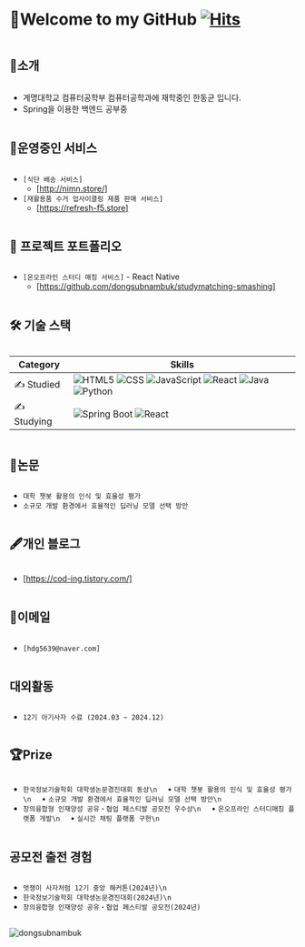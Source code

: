 # 👋Welcome to my GitHub [![Hits](https://hits.seeyoufarm.com/api/count/incr/badge.svg?url=https%3A%2F%2Fgithub.com%2FDV-dongseop&count_bg=%23A5F5FF&title_bg=%23555555&icon=&icon_color=%23E7E7E7&title=hits&edge_flat=false)](https://hits.seeyoufarm.com)


<h2 style="display: inline-block; vertical-align: middle;">📌소개</h2>

- 계명대학교 컴퓨터공학부 컴퓨터공학과에 재학중인 한동균 입니다.
- Spring을 이용한 백엔드 공부중

<h2 style="display: inline-block; vertical-align: middle;">🚀운영중인 서비스</h2>

- `[식단 배송 서비스]`
  - [http://nimn.store/]
- `[재활용품 수거 업사이클링 제품 판매 서비스]`
  - [https://refresh-f5.store]


<h2 style="display: inline-block; vertical-align: middle;">💼 프로젝트 포트폴리오</h2>

- `[온오프라인 스터디 매칭 서비스]` - React Native
  - [https://github.com/dongsubnambuk/studymatching-smashing]



  
<h2 style="display: inline-block; vertical-align: middle;">🛠 기술 스택</h2>

  <table>
        <thead>
            <tr>
                <th>Category</th>
                <th>Skills</th>
            </tr>
        </thead>
        <tbody>
            <tr>
                <td>✍️ Studied</td>
                <td>
                    <img src="https://img.shields.io/badge/html5-E34F26?style=for-the-badge&logo=html5&logoColor=white" alt="HTML5">
                    <img src="https://img.shields.io/badge/css-1572B6?style=for-the-badge&logo=css3&logoColor=white" alt="CSS">
                    <img src="https://img.shields.io/badge/javascript-F7DF1E?style=for-the-badge&logo=javascript&logoColor=black" alt="JavaScript">
                    <img src="https://img.shields.io/badge/react-61DAFB?style=for-the-badge&logo=react&logoColor=black" alt="React">
                    <img src="https://img.shields.io/badge/java-007396?style=for-the-badge&logo=java&logoColor=white" alt="Java">
                    <img src="https://img.shields.io/badge/python-3776AB?style=for-the-badge&logo=python&logoColor=white" alt="Python">
                </td>
            </tr>
            <tr>
                <td>✍️ Studying</td>
                <td>
                    <img src="https://img.shields.io/badge/springboot-6DB33F?style=for-the-badge&logo=springboot&logoColor=white" alt="Spring Boot">
                    <img src="https://img.shields.io/badge/react-61DAFB?style=for-the-badge&logo=react&logoColor=black" alt="React">
                </td>
            </tr>
        </tbody>
    </table>

<h2 style="display: inline-block; vertical-align: middle;">📜논문</h2>

-  `대학 챗봇 활용의 인식 및 효율성 평가`
-  `소규모 개발 환경에서 효율적인 딥러닝 모델 선택 방안`

  
<h2 style="display: inline-block; vertical-align: middle;">🖋개인 블로그</h2>

- [https://cod-ing.tistory.com/]

<h2 style="display: inline-block; vertical-align: middle;">📧이메일</h2>

- `[hdg5639@naver.com]`

<h2 style="display: inline-block; vertical-align: middle;">대외활동</h2>

- `12기 아기사자 수료 (2024.03 ~ 2024.12)`


<h2 style="display: inline-block; vertical-align: middle;">🏆Prize </h2>

- `한국정보기술학회 대학생논문경진대회 동상\n`
`  `•  `대학 챗봇 활용의 인식 및 효율성 평가\n`
`  `•  `소규모 개발 환경에서 효율적인 딥러닝 모델 선택 방안\n`
- `창의융합형 인재양성 공유‧협업 페스티발 공모전 우수상\n`
`  `• `온오프라인 스터디매칭 플랫폼 개발\n`
`  `• `실시간 채팅 플랫폼 구현\n`

<h2 style="display: inline-block; vertical-align: middle;">공모전 출전 경험 </h2>

-  `멋쟁이 사자처럼 12기 중앙 해커톤(2024년)\n`
-  `한국정보기술학회 대학생논문경진대회(2024년)\n`
-  `창의융합형 인재양성 공유‧협업 페스티발 공모전(2024년)`
## 


<p><img align="center" src="https://github-readme-streak-stats.herokuapp.com/?user=dongsubnambuk&theme=dark" alt="dongsubnambuk" /></p>
